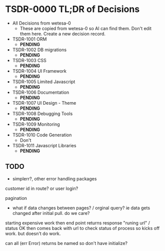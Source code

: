 # TSDR-0000  TL;DR of Decisions

- All Decisions from wetesa-0
  - These are copied from wetesa-0 so AI can find them. Don't edit them here.
    Create a new decision record.
- TSDR-1001 ORM
  - **PENDING**
- TSDR-1002 DB migrations
  - **PENDING**
- TSDR-1003 CSS
  - **PENDING**  
- TSDR-1004 UI Framework
  - **PENDING**  
- TSDR-1005 Limited Javascript
  - **PENDING**  
- TSDR-1006 Documentation
  - **PENDING**  
- TSDR-1007 UI Design - Theme
  - **PENDING**  
- TSDR-1008 Debugging Tools
  - **PENDING**  
- TSDR-1009 Monitoring
  - **PENDING**  
- TSDR-1010 Code Generation
  - Don't  
- TSDR-1011 Javascript Libraries
  - **PENDING**  

## TODO

 - simplerr?, other error handling packages

customer id in route? or user login?

pagination
  - what if data changes between pages? / orginal query? ie data gets changed after initial pull. do we care?

starting expensive work
  then end point returns response "runing url" / status OK
  then comes back with url to check status of process
  so kicks off work. but doesn't do work.

can all (err Error) returns be named so don't have initialize?
